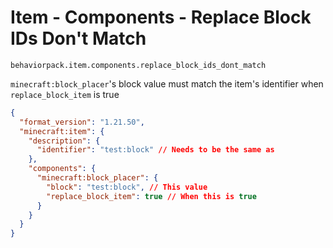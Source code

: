 # Item - Components - Replace Block IDs Don't Match

`behaviorpack.item.components.replace_block_ids_dont_match`

`minecraft:block_placer`'s block value must match the item's identifier when `replace_block_item` is true

```json
{
  "format_version": "1.21.50",
  "minecraft:item": {
    "description": {
      "identifier": "test:block" // Needs to be the same as 
    },
    "components": {
      "minecraft:block_placer": {
        "block": "test:block", // This value
        "replace_block_item": true // When this is true
      }
    }
  }
}
```
